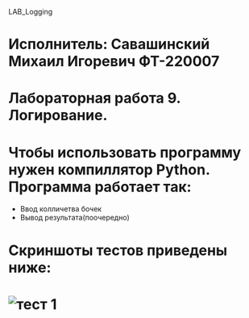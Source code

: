LAB_Logging
# Исполнитель: Савашинский Михаил Игоревич ФТ-220007
# Лабораторная работа 9. Логирование.
# Чтобы использовать программу нужен компиллятор Python. Программа работает так:
- Ввод колличетва бочек
- Вывод результата(поочередно)
# Скриншоты тестов приведены ниже:
# ![тест 1](https://github.com/misshasavvash/MikelS/assets/146664036/1f3ad5dc-7e84-45a4-8335-3a84c7f9eba7)


